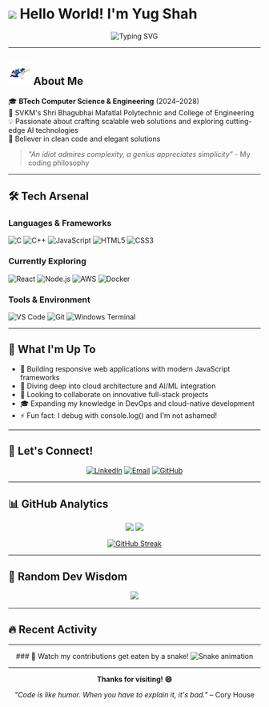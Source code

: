 # <img src="https://raw.githubusercontent.com/aemmadi/aemmadi/master/wave.gif" width="35px"> Hello World! I'm Yug Shah

<div align="center">
  <img src="https://readme-typing-svg.herokuapp.com?font=Fira+Code&weight=600&size=28&duration=4000&pause=1000&color=00D9FF&center=true&vCenter=true&multiline=true&width=600&height=100&lines=Full+Stack+Developer;Cloud+%26+AI+Enthusiast;Building+Tomorrow's+Solutions" alt="Typing SVG" />
</div>

---

## <img src="rocket.gif" width="45px">  About Me

🎓 **BTech Computer Science & Engineering** (2024–2028)  
📍 SVKM's Shri Bhagubhai Mafatlal Polytechnic and College of Engineering  
💡 Passionate about crafting scalable web solutions and exploring cutting-edge AI technologies  
🌟 Believer in clean code and elegant solutions  

> *"An idiot admires complexity, a genius appreciates simplicity"* - My coding philosophy

---

## 🛠️ Tech Arsenal

### **Languages & Frameworks**
![C](https://img.shields.io/badge/C-00599C?style=for-the-badge&logo=c&logoColor=white)
![C++](https://img.shields.io/badge/C++-00599C?style=for-the-badge&logo=cplusplus&logoColor=white)
![JavaScript](https://img.shields.io/badge/JavaScript-F7DF1E?style=for-the-badge&logo=javascript&logoColor=black)
![HTML5](https://img.shields.io/badge/HTML5-E34F26?style=for-the-badge&logo=html5&logoColor=white)
![CSS3](https://img.shields.io/badge/CSS3-1572B6?style=for-the-badge&logo=css3&logoColor=white)

### **Currently Exploring**
![React](https://img.shields.io/badge/React-20232A?style=for-the-badge&logo=react&logoColor=61DAFB)
![Node.js](https://img.shields.io/badge/Node.js-43853D?style=for-the-badge&logo=node.js&logoColor=white)
![AWS](https://img.shields.io/badge/AWS-232F3E?style=for-the-badge&logo=amazon-aws&logoColor=white)
![Docker](https://img.shields.io/badge/Docker-2496ED?style=for-the-badge&logo=docker&logoColor=white)

### **Tools & Environment**
![VS Code](https://img.shields.io/badge/VS_Code-007ACC?style=for-the-badge&logo=visual-studio-code&logoColor=white)
![Git](https://img.shields.io/badge/Git-F05032?style=for-the-badge&logo=git&logoColor=white)
![Windows Terminal](https://img.shields.io/badge/Windows_Terminal-4D4D4D?style=for-the-badge&logo=windows-terminal&logoColor=white)

---

## 🎯 What I'm Up To

- 🔭 Building responsive web applications with modern JavaScript frameworks
- 🌱 Diving deep into cloud architecture and AI/ML integration
- 👯 Looking to collaborate on innovative full-stack projects
- 🎓 Expanding my knowledge in DevOps and cloud-native development
- ⚡ Fun fact: I debug with console.log() and I'm not ashamed!

---

## 🤝 Let's Connect!

<div align="center">
  
[![LinkedIn](https://img.shields.io/badge/LinkedIn-0077B5?style=for-the-badge&logo=linkedin&logoColor=white)](https://linkedin.com/in/yug-shah26)
[![Email](https://img.shields.io/badge/Email-D14836?style=for-the-badge&logo=gmail&logoColor=white)](mailto:yugshah197@gmail.com)
[![GitHub](https://img.shields.io/badge/GitHub-100000?style=for-the-badge&logo=github&logoColor=white)](https://github.com/Yug-the-pirate-king)

</div>

---

## 📊 GitHub Analytics

<div align="center">
  
<img height="180em" src="https://github-readme-stats.vercel.app/api?username=Yug-the-pirate-king&show_icons=true&theme=tokyonight&hide_border=true&count_private=true" />
<img height="180em" src="https://github-readme-stats.vercel.app/api/top-langs/?username=Yug-the-pirate-king&layout=compact&theme=tokyonight&hide_border=true" />

</div>

<div align="center">
  
[![GitHub Streak](https://nirzak-streak-stats.vercel.app/?user=Yug-the-pirate-king&theme=tokyonight&hide_border=true)](https://git.io/streak-stats)

</div>

---

## 💭 Random Dev Wisdom

<div align="center">
  
![](https://quotes-github-readme.vercel.app/api?type=horizontal&theme=tokyonight)

</div>

---

## 🔥 Recent Activity

<!--START_SECTION:activity-->
<!--END_SECTION:activity-->

---

<div align="center">
  ### 🐍 Watch my contributions get eaten by a snake!
  <img src="https://profile-readme-generator.com/assets/snake.svg" alt="Snake animation" />
</div>

---

<div align="center">
  
**Thanks for visiting! 😄**

*"Code is like humor. When you have to explain it, it's bad."* – Cory House

</div>
